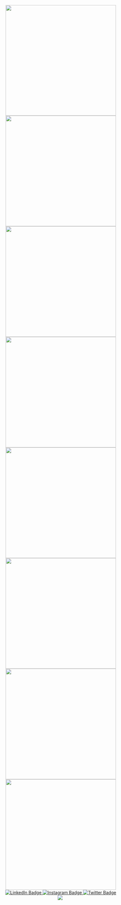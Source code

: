 <div id="header" align="center">
  <img src="https://i.giphy.com/media/v1.Y2lkPTc5MGI3NjExa2c4YTBjbHNhNzQxdWt3NzlsMzFnYW10ODBydjVtaXppeW9ldHJ6diZlcD12MV9pbnRlcm5hbF9naWZfYnlfaWQmY3Q9Zw/7NoNw4pMNTvgc/giphy.gif" height="360" width="360"/>
  <img src="https://media1.giphy.com/media/v1.Y2lkPTc5MGI3NjExejJ2MmdvdmQ1YTQ2cWtjd3N4NzFsMXBmbTJpaG0zYjFqeHZma2p2eCZlcD12MV9pbnRlcm5hbF9naWZfYnlfaWQmY3Q9Zw/3oKIPnAiaMCws8nOsE/giphy.gif" height="360" width="360"/>
  <img src="https://media.giphy.com/media/6vj5quVNRhoQw/giphy.gif?cid=790b76113khnqos4smt0greilw4j6ianxi3jggeqiynfj4nw&ep=v1_gifs_search&rid=giphy.gif&ct=g" height="360" width="360"/>
  <img src="https://media.giphy.com/media/905GG7MjDw61q/giphy.gif?cid=790b76113khnqos4smt0greilw4j6ianxi3jggeqiynfj4nw&ep=v1_gifs_search&rid=giphy.gif&ct=g" height="360" width="360"/>
  <img src="https://media3.giphy.com/media/v1.Y2lkPTc5MGI3NjExb2U1dnlyaWtkZTk1cThlejBvM2JicXNlY2kxNWh2cXBtbzRpNTA2aiZlcD12MV9pbnRlcm5hbF9naWZfYnlfaWQmY3Q9Zw/FcqKy4Kj7XOK0hCW4g/giphy.gif" height="360" width="360"/>
  <img src="https://media.giphy.com/media/MQnmKbh8A9n9kT4Ua5/giphy.gif?cid=ecf05e476gq3004uxp50ix9lxcse595ydp40s0b2p512bbur&ep=v1_gifs_search&rid=giphy.gif&ct=g" height="360" width="360"/>
  <img src="https://media2.giphy.com/media/v1.Y2lkPTc5MGI3NjExbHlneWIyOXl6dnVycmJvZXdkbHoxMGQzYjV5azF4Z2Z2NHdtaXlhbiZlcD12MV9pbnRlcm5hbF9naWZfYnlfaWQmY3Q9Zw/n2VBomYiGDtXq/giphy.gif" height="360" width="360"/>
  <img src="https://media.giphy.com/media/gIkkXOHdR5QkgBsFGH/giphy.gif?cid=790b76113khnqos4smt0greilw4j6ianxi3jggeqiynfj4nw&ep=v1_gifs_search&rid=giphy.gif&ct=g" height="360" width="360"/>
  <div id="badges">
    <a href="https://www.linkedin.com/in/ariyo-ahumuza/">
      <img src="https://img.shields.io/badge/LinkedIn-blue?style=for-the-badge&logo=linkedin&logoColor=white" alt="LinkedIn Badge"/>
    </a>
    <a href="https://www.instagram.com/mr.ariyo/">
      <img src="https://img.shields.io/badge/Instagram-pink?style=for-the-badge&logo=instagram&logoColor=white" alt="Instagram Badge"/>
    </a>
    <a href="https://twitter.com/AriyoAdventures">
      <img src="https://img.shields.io/badge/Twitter-blue?style=for-the-badge&logo=twitter&logoColor=white" alt="Twitter Badge"/>
    </a>
  </div>
  <img src="https://github-readme-stats.vercel.app/api?username=AriyoX)](https://github.com/AriyoX/github-readme-stats)"/>
  <img src="https://komarev.com/ghpvc/?username=AriyoX&style=flat-square&color=blue" alt=""/>
</div>



